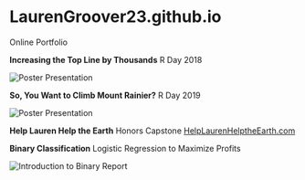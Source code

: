 # LaurenGroover23.github.io
Online Portfolio


**Increasing the Top Line by Thousands**
R Day 2018

![Poster Presentation](/Users/Lauren/Documents/Portfolio/LaurenGroover23.github.io/TopLine.jpg)



**So, You Want to Climb Mount Rainier?**
R Day 2019

![Poster Presentation](/Users/Lauren/Documents/Portfolio/LaurenGroover23.github.io/MtRainier.jpg)



**Help Lauren Help the Earth**
Honors Capstone
[HelpLaurenHelptheEarth.com](http://helplaurenhelptheearth.com)



**Binary Classification**
Logistic Regression to Maximize Profits

![Introduction to Binary Report](/Users/Lauren/Documents/Portfolio/LaurenGroover23.github.io/Binary.jpg)